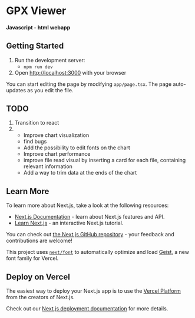 # GPX Viewer
#### Javascript - html webapp

## Getting Started

1) Run the development server:
   - `npm run dev`
2) Open [http://localhost:3000](http://localhost:3000) with your browser

You can start editing the page by modifying `app/page.tsx`. The page auto-updates as you edit the file.

## TODO

1) Transition to react
2) 
   - Improve chart visualization
   - find bugs
   - Add the possibility to edit fonts on the chart
   - Improve chart performance
   - improve file read visual by inserting a card for each file, containing relevant information
   - Add a way to trim data at the ends of the chart

## Learn More

To learn more about Next.js, take a look at the following resources:

- [Next.js Documentation](https://nextjs.org/docs) - learn about Next.js features and API.
- [Learn Next.js](https://nextjs.org/learn) - an interactive Next.js tutorial.

You can check out [the Next.js GitHub repository](https://github.com/vercel/next.js) - your feedback and contributions are welcome!

This project uses [`next/font`](https://nextjs.org/docs/app/building-your-application/optimizing/fonts) to automatically optimize and load [Geist](https://vercel.com/font), a new font family for Vercel.

## Deploy on Vercel

The easiest way to deploy your Next.js app is to use the [Vercel Platform](https://vercel.com/new?utm_medium=default-template&filter=next.js&utm_source=create-next-app&utm_campaign=create-next-app-readme) from the creators of Next.js.

Check out our [Next.js deployment documentation](https://nextjs.org/docs/app/building-your-application/deploying) for more details.
